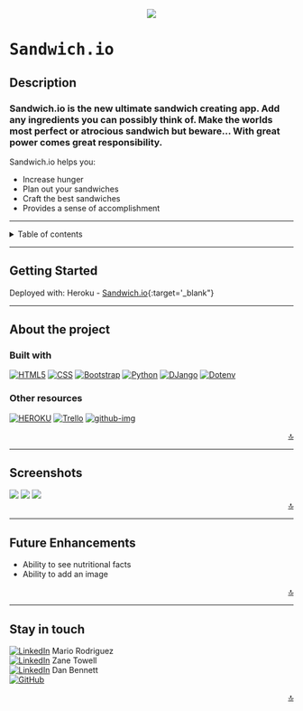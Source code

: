 <p align="center">
<img src="https://user-images.githubusercontent.com/126505925/235982120-54ea5e55-f40e-49bf-a759-61ddeffaa855.png" />
</p>

# <span style="font-family: andale mono, monospace">**Sandwich.io** <span>

## **Description**    
### Sandwich.io is the new ultimate sandwich creating app. Add any ingredients you can possibly think of. Make the worlds most perfect or atrocious sandwich but beware... With great power comes great responsibility.  <br>
Sandwich.io helps you: 
- Increase hunger
- Plan out your sandwiches
- Craft the best sandwiches 
- Provides a sense of accomplishment

---

<details>
<summary>Table of contents</summary>
<li><a href="#about-the-project">About the Project</a></li>
<li><a href="#screenshots">Screenshots</a></li>
<li><a href="#getting-started">Getting Started</a></li>
<li><a href="#future-enhancements">Future Enhancements</a></li>
<li><a href="#stay-in-touch">Stay in touch</a></li>
</details>

---

## **Getting Started**

Deployed with: Heroku - [Sandwich.io](https://sandwich-io.herokuapp.com){:target='_blank"}

---
## **About the project**
### **Built with**

[![HTML5][html-img]][html-url]
[![CSS][css-img]][css-url]
[![Bootstrap][bootstrap]][empty-url]
[![Python][python-img2]][empty-url]
[![DJango][django-img]][empty-url]
[![Dotenv][dotenv-img]][empty-url]
### **Other resources** 
[![HEROKU][heroku-img]][heroku-url] [![Trello][trello-img]][trello-url]
[![github-img]][empty-url]

<div align="right">
    <a href="#top">🔝</a>
</div>

---

## **Screenshots**
<img src='https://media.git.generalassemb.ly/user/47982/files/3572f971-56a2-47e5-b36d-a691ffcaf8fd' />
<img src='https://media.git.generalassemb.ly/user/47982/files/40a6b35d-7737-4e00-b4c7-f1ef42560943' />
<img src='https://media.git.generalassemb.ly/user/47982/files/3c833429-f5e6-4d5a-bba6-2a8a675ebb49' />


<div align="right">
    <a href="#top">🔝</a>
</div>

---

## **Future Enhancements**

- Ability to see nutritional facts
- Ability to add an image

<div align="right">
    <a href="#top">🔝</a>
</div>

---

## Stay in touch
[![LinkedIn][linkedin-img]][linkedin-urlm] Mario Rodriguez<br>
[![LinkedIn][linkedin-img]][linkedin-urlz] Zane Towell<br>
[![LinkedIn][linkedin-img]][linkedin-urld] Dan Bennett<br>
[![GitHub][github-img]][github-url]<br>

<div align="right">
    <a href="#top">🔝</a>
</div>


<!--links and images-->
[html-img]: https://img.shields.io/badge/HTML-239120?style=for-the-badge&logo=html5&logoColor=white
[css-img]: https://img.shields.io/badge/CSS3-1572B6?style=for-the-badge&logo=css3&logoColor=white
[python-img]: https://img.shields.io/pypi/pyversions/he
[bootstrap]: https://img.shields.io/badge/Bootstrap-563D7C?style=for-the-badge&logo=bootstrap&logoColor=white
[python-img2]: https://img.shields.io/badge/Python-3776AB?style=for-the-badge&logo=python&logoColor=white
[dotenv-img]: https://img.shields.io/badge/DOTENV-FFFF00?style=for-the-badge&logo=dotenv&logoColor=white
[github-img]: https://img.shields.io/badge/GitHub-100000?style=for-the-badge&logo=github&logoColor=white
[django-img]: https://img.shields.io/badge/Django-092E20?style=for-the-badge&logo=django&logoColor=white
[linkedin-img]: https://img.shields.io/badge/LinkedIn-0077B5?style=for-the-badge&logo=linkedin&logoColor=white
[heroku-img]: https://img.shields.io/badge/Heroku-430098?style=for-the-badge&logo=heroku&logoColor=white
[trello-img]: https://img.shields.io/badge/Trello-0052CC?style=for-the-badge&logo=trello&logoColor=white
[dotenv-img]: https://img.shields.io/badge/dotenv-%5Ev16.0.3-orange
[ejs-img]: https://img.shields.io/badge/express-%5Ev4.18.2-yellow

<!--URLs-->

[html-url]: https://developer.mozilla.org/en-US/docs/Glossary/HTML5
[css-url]: https://developer.mozilla.org/en-US/docs/Web/CSS
[linkedin-urlm]: https://www.linkedin.com/in/mario2603/
[linkedin-urlz]: https://www.linkedin.com/in/zane-towell/
[linkedin-urld]: https://www.linkedin.com/in/dan-bennett5693/
[github-url]: https://github.com/zanetowell/sandwich.io
[bit.io-url]: https://www.bit.io/
[heroku-url]: https:///
[trello-url]: https://trello.com/b/p77GhzAK/trello-board
[empty-url]: https


